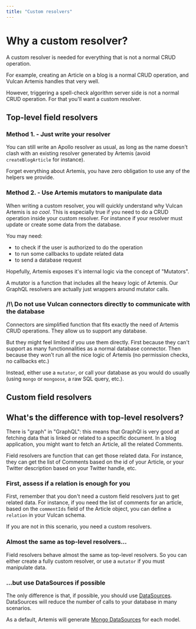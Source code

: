 ```yaml
---
title: "Custom resolvers"
---
```


# Why a custom resolver?

A custom resolver is needed for everything that is not a normal CRUD operation.

For example, creating an Article on a blog is a normal CRUD operation, and Vulcan Artemis handles that very well.

However, triggering a spell-check algorithm server side is not a normal CRUD operation. For that you'll want a custom resolver.

## Top-level field resolvers

### Method 1. - Just write your resolver

You can still write an Apollo resolver as usual, as long as the name doesn't clash with an existing resolver generated by Artemis (avoid `createBlogArticle` for instance).

Forget everything about Artemis, you have zero obligation to use any of the helpers we provide.


### Method 2. - Use Artemis mutators to manipulate data

When writing a custom resolver, you will quickly understand why Vulcan Artemis is *so cool*. This is especially true if you need to do a CRUD operation inside your custom resolver. For instance if your resolver must update or create some data from the database.

You may need:

- to check if the user is authorized to do the operation
- to run some callbacks to update related data
- to send a database request

Hopefully, Artemis exposes it's internal logic via the concept of "Mutators".

A mutator is a function that includes all the heavy logic of Artemis. Our GraphQL resolvers
are actually just wrappers around mutator calls.

### /!\ Do not use Vulcan connectors directly to communicate with the database

Connectors are simplified function that fits exactly the need of Artemis CRUD operations. They allow us to support any database.

But they might feel limited if you use them directly. First because they can't support as many functionnalities as a normal database connector. Then because they won't run all the nice logic of Artemis (no permission checks, no callbacks etc.)
  
Instead, either use a `mutator`, or call your database as you would do usually (using `mongo` or `mongoose`, a raw SQL query, etc.).

## Custom field resolvers

## What's the difference with top-level resolvers?

There is "graph" in "GraphQL": this means that GraphQl is very good at fetching data that is linked or related to a specific document. In a blog application, you might want to fetch an Article, all the related Comments.

Field resolvers are function that can get those related data. For instance, they can get the list of Comments based on the id of your Article, or your Twitter description based on your Twitter handle, etc.

### First, assess if a relation is enough for you

First, remember that you don't need a custom field resolvers just to get related data. For instance, if you need the list of comments for an article, based on the `commentIds` field of the Article object, you can define a `relation` in your Vulcan schema.

If you are not in this scenario, you need a custom resolvers.

### Almost the same as top-level resolvers...

Field resolvers behave almost the same as top-level resolvers. So you can either create a fully custom resolver, or use a `mutator` if you must manipulate data.

### ...but use DataSources if possible

The only difference is that, if possible, you should use [DataSources](https://www.apollographql.com/docs/apollo-server/data/data-sources/). DataSources will reduce the number of calls to your database in many scenarios.

As a default, Artemis will generate [Mongo DataSources](https://github.com/GraphQLGuide/apollo-datasource-mongodb) for each model.